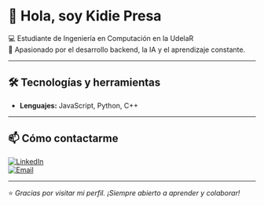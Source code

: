 # 👋 Hola, soy Kidie Presa

💻 Estudiante de Ingeniería en Computación en la UdelaR  
🚀 Apasionado por el desarrollo backend, la IA y el aprendizaje constante.  

---

## 🛠️ Tecnologías y herramientas

- **Lenguajes:** JavaScript, Python, C++  

---

## 📫 Cómo contactarme

[![LinkedIn](https://img.shields.io/badge/LinkedIn-KidiePresa-blue?style=flat-square&logo=linkedin)](https://www.linkedin.com/in/kidie-presa-b8891a332)  
[![Email](https://img.shields.io/badge/Email-kidiepresa%40gmail.com-red?style=flat-square&logo=gmail)](mailto:kidiepresa@gmail.com)

---

⭐️ _Gracias por visitar mi perfil. ¡Siempre abierto a aprender y colaborar!_

<!--
**kidiepresa/kidiepresa** is a ✨ _special_ ✨ repository because its `README.md` (this file) appears on your GitHub profile.

Here are some ideas to get you started:

- 🔭 I’m currently working on ...
- 🌱 I’m currently learning ...
- 👯 I’m looking to collaborate on ...
- 🤔 I’m looking for help with ...
- 💬 Ask me about ...
- 📫 How to reach me: ...
- 😄 Pronouns: ...
- ⚡ Fun fact: ...
-->

